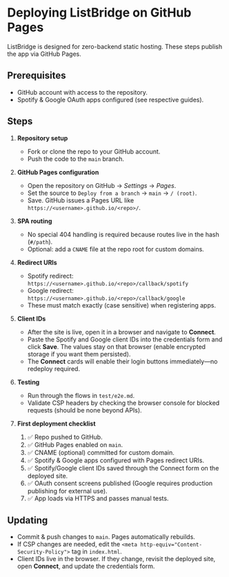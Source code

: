 # Deploying ListBridge on GitHub Pages

ListBridge is designed for zero-backend static hosting. These steps publish the app via GitHub Pages.

## Prerequisites

- GitHub account with access to the repository.
- Spotify & Google OAuth apps configured (see respective guides).

## Steps

1. **Repository setup**
   - Fork or clone the repo to your GitHub account.
   - Push the code to the `main` branch.

2. **GitHub Pages configuration**
   - Open the repository on GitHub → *Settings* → *Pages*.
   - Set the source to `Deploy from a branch` → `main` → `/ (root)`.
   - Save. GitHub issues a Pages URL like `https://<username>.github.io/<repo>/`.

3. **SPA routing**
   - No special 404 handling is required because routes live in the hash (`#/path`).
   - Optional: add a `CNAME` file at the repo root for custom domains.

4. **Redirect URIs**
   - Spotify redirect: `https://<username>.github.io/<repo>/callback/spotify`
   - Google redirect: `https://<username>.github.io/<repo>/callback/google`
   - These must match exactly (case sensitive) when registering apps.

5. **Client IDs**
   - After the site is live, open it in a browser and navigate to **Connect**.
   - Paste the Spotify and Google client IDs into the credentials form and click **Save**. The values stay on that browser (enable encrypted storage if you want them persisted).
   - The **Connect** cards will enable their login buttons immediately—no redeploy required.

6. **Testing**
   - Run through the flows in `test/e2e.md`.
   - Validate CSP headers by checking the browser console for blocked requests (should be none beyond APIs).

7. **First deployment checklist**
   1. ✅ Repo pushed to GitHub.
   2. ✅ GitHub Pages enabled on `main`.
   3. ✅ CNAME (optional) committed for custom domain.
   4. ✅ Spotify & Google apps configured with Pages redirect URIs.
   5. ✅ Spotify/Google client IDs saved through the Connect form on the deployed site.
   6. ✅ OAuth consent screens published (Google requires production publishing for external use).
   7. ✅ App loads via HTTPS and passes manual tests.

## Updating

- Commit & push changes to `main`. Pages automatically rebuilds.
- If CSP changes are needed, edit the `<meta http-equiv="Content-Security-Policy">` tag in `index.html`.
- Client IDs live in the browser. If they change, revisit the deployed site, open **Connect**, and update the credentials form.


